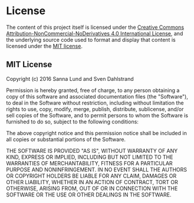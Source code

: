 # License

The content of this project itself is licensed under the [Creative Commons Attribution-NonCommercial-NoDerivatives 4.0 International License][1], and the underlying source code used to format and display that content is licensed under the [MIT license](#mit-license).

## MIT License

Copyright (c) 2016 Sanna Lund and Sven Dahlstrand

Permission is hereby granted, free of charge, to any person obtaining a copy
of this software and associated documentation files (the "Software"), to deal
in the Software without restriction, including without limitation the rights
to use, copy, modify, merge, publish, distribute, sublicense, and/or sell
copies of the Software, and to permit persons to whom the Software is
furnished to do so, subject to the following conditions:

The above copyright notice and this permission notice shall be included in all
copies or substantial portions of the Software.

THE SOFTWARE IS PROVIDED "AS IS", WITHOUT WARRANTY OF ANY KIND, EXPRESS OR
IMPLIED, INCLUDING BUT NOT LIMITED TO THE WARRANTIES OF MERCHANTABILITY,
FITNESS FOR A PARTICULAR PURPOSE AND NONINFRINGEMENT. IN NO EVENT SHALL THE
AUTHORS OR COPYRIGHT HOLDERS BE LIABLE FOR ANY CLAIM, DAMAGES OR OTHER
LIABILITY, WHETHER IN AN ACTION OF CONTRACT, TORT OR OTHERWISE, ARISING FROM,
OUT OF OR IN CONNECTION WITH THE SOFTWARE OR THE USE OR OTHER DEALINGS IN THE
SOFTWARE.

[1]: http://creativecommons.org/licenses/by-nc-nd/4.0/

